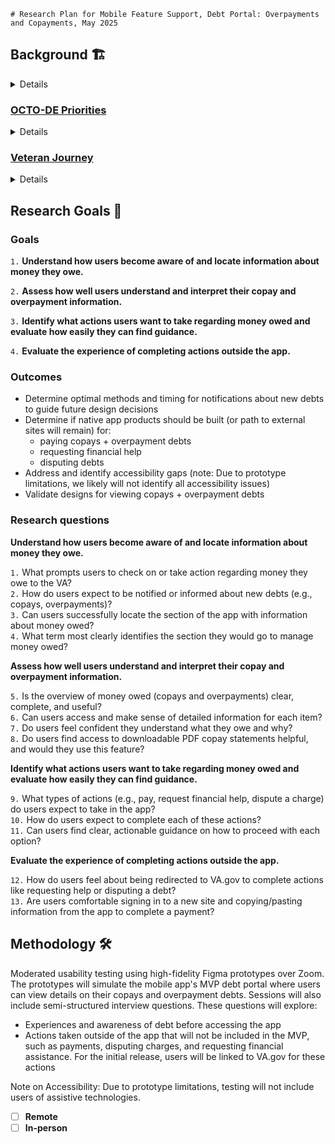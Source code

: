 	# Research Plan for Mobile Feature Support, Debt Portal: Overpayments and Copayments, May 2025


 ## Background 🏗️
<details>
<br>
	
`Summary of study`
<br>

 Veterans can experience debt from the VA. The two types of debt that the Financial Management Team has focused on include: 

* Overpayments   
* Copayments (also referred to as copays)

Benefit overpayment debt can occur when a Veteran receives more compensation than they are entitled to, and it is handled by the Veterans Benefits Administration (VBA). Examples of overpayments include a dependent change from a divorce, or even when a Veteran receives education benefits for a class but then drops the class and does not report that. In these instances, the Veteran will owe money to the VA for such actions. 

Copayments are part of an individual's health insurance and are the amount of money owed for a specific healthcare service or prescription; the remainder of the cost is covered by insurance. Veterans with medical copayment debt from the VA have received care at a VA health facility. The Veterans Health Administration (VHA) manages medical copayments.  

Veterans can view their overpayment and copayment debts through the authenticated experience on VA.gov. After logging on, they can access their debt portal through the My VA tab. If overpayment or copayment debt exists, Veterans can take the following actions: 

* View the debt  
* Make a payment and resolve the debt online  
* Dispute charges   
* Request assistance from the VA for financial hardship (by completing the Financial Status Report, VA Form 5655\)  
* View resources about VA debt management

`What problem is your product trying to solve?`

The mobile app does not have any debt-related information for Veterans to access. How might we provide Veterans with the ability to view the total amount owed for benefit overpayment and medical copayment debts, as well as the details related to that debt on the mobile app?  

  
`Where is your product situated on VA.gov? (ex: auth vs. unauth)`

Authenticated section of VA Mobile App, to be added to the existing "Payments" tab.
  
`What is Veterans’ familiarity with this tool? Is this a new product or an iteration on an existing one?`

Veterans currently manage their debt and copayments on VA.gov; this will be a new addition to the mobile app.

`Product Brief`
[Link to product brief](https://github.com/department-of-veterans-affairs/va.gov-team/blob/master/products/combined_va_debt_portal/mobile/Overpayment%20and%20Copayment%20Debts%20Product%20Brief.md)

</details>


### [OCTO-DE Priorities](https://github.com/department-of-veterans-affairs/va.gov-team/blob/master/strategy/OCTO-DE%20Priorities%202025.md)

<details>
<br>
	
`Objective 1:  VA’s digital experiences are the easiest and most efficient way to access VA health care and benefits.`  

> - **Key Result 1:** Improve satisfaction with our web and mobile products by 5 points.
> - **Key Result 3:** 100% of transactions received via our digital experiences are either processed correctly or we have notified the user of an error.
</details>


### [Veteran Journey](https://github.com/department-of-veterans-affairs/va.gov-team/blob/master/platform/design/va-product-journey-maps/Veteran%20Journey%20Map.pdf)

<details>
<br>
	
- `Starting Up (Moment: Balancing Finances)`
- `Taking Care of Myself (Moment: Maintaining my health)`
- `Putting Down Roots (Moment: Maintaining my financial, social, and emotional health)`
- `Retiring (Moment: Taking care of my health)`
- `Aging (Moment that Matters: Managing my declining health)`
</details>

## Research Goals 🥅	

### Goals

`1.` **Understand how users become aware of and locate information about money they owe.**

`2.` **Assess how well users understand and interpret their copay and overpayment information.**

`3.` **Identify what actions users want to take regarding money owed and evaluate how easily they can find guidance.** 

`4.` **Evaluate the experience of completing actions outside the app.**

### Outcomes

- Determine optimal methods and timing for notifications about new debts to guide future design decisions
- Determine if native app products should be built (or path to external sites will remain) for:
  - paying copays + overpayment debts
  - requesting financial help
  - disputing debts
- Address and identify accessibility gaps (note: Due to prototype limitations, we likely will not identify all accessibility issues)
- Validate designs for viewing copays + overpayment debts



### Research questions


**Understand how users become aware of and locate information about money they owe.**

`1.` What prompts users to check on or take action regarding money they owe to the VA?  
`2.` How do users expect to be notified or informed about new debts (e.g., copays, overpayments)?  
`3.` Can users successfully locate the section of the app with information about money owed?  
`4.` What term most clearly identifies the section they would go to manage money owed?

**Assess how well users understand and interpret their copay and overpayment information.**

`5.` Is the overview of money owed (copays and overpayments) clear, complete, and useful?  
`6.` Can users access and make sense of detailed information for each item?  
`7.` Do users feel confident they understand what they owe and why?  
`8.` Do users find access to downloadable PDF copay statements helpful, and would they use this feature?  

**Identify what actions users want to take regarding money owed and evaluate how easily they can find guidance.** 

`9.` What types of actions (e.g., pay, request financial help, dispute a charge) do users expect to take in the app?  
`10.` How do users expect to complete each of these actions?  
`11.` Can users find clear, actionable guidance on how to proceed with each option?  

**Evaluate the experience of completing actions outside the app.**

`12.` How do users feel about being redirected to VA.gov to complete actions like requesting help or disputing a debt?  
`13.` Are users comfortable signing in to a new site and copying/pasting information from the app to complete a payment?  

<!--
### Hypotheses
> [!NOTE]
> Remember to constrain the hypotheses to the goals of your study!
 
**Think through these prompts to develop strong hypotheses:**
	
`What do you intend to learn and measure from this study?` 

`What do you already know about this problem space?`
 
`What do you think users will do or think about this product? (Identifying our assumptions helps us be aware of biases we may unintentionally bring into the study, so don’t skip this step!)`
  
`Write a generalized statement that combines what you know + what you think will happen during the study.`

---

**[Enter hypotheses here]** 

---
-->

## Methodology  🛠️

Moderated usability testing using high-fidelity Figma prototypes over Zoom. The prototypes will simulate the mobile app's MVP debt portal where users can view details on their copays and overpayment debts.
Sessions will also include semi-structured interview questions. These questions will explore:

- Experiences and awareness of debt before accessing the app
- Actions taken outside of the app that will not be included in the MVP, such as payments, disputing charges, and requesting financial assistance. For the initial release, users will be linked to VA.gov for these actions

Note on Accessibility: Due to prototype limitations, testing will not include users of assistive technologies.

- [ ] **Remote**
- [ ] **In-person**
